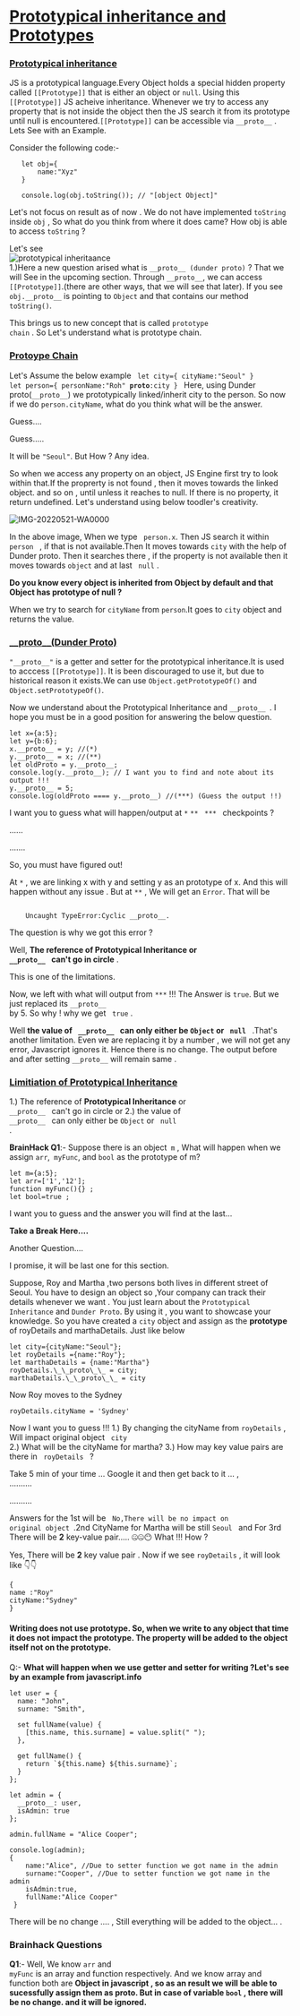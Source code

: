 # <ins>Prototypical inheritance and Prototypes </ins>

### <ins> Prototypical inheritance </ins>
JS is a prototypical language.Every Object holds a special hidden property called <code>[[Prototype]]</code> that is either an object or <code>null</code>. Using this <code>[[Prototype]]</code> JS acheive inheritance. Whenever we try to access any property that is not inside the object then the JS search it from its prototype until null is encountered.<code>[[Prototype]]</code> can be accessible via <code>\_\_proto\_\_</code> .
Lets See with an Example.

Consider the following code:-
    
       let obj={
           name:"Xyz"
       }
       
       console.log(obj.toString()); // "[object Object]"

Let's not focus on result as of now . We do not have implemented <code>toString</code> inside <code>obj</code> , So what do you think from where it does came? How obj is able to access <code>toString</code> ?

Let's see<br/>
![prototypical inheritaance](https://user-images.githubusercontent.com/30550365/162847996-fdb3ac33-40a7-4be5-b2be-b53baa08887a.png)
<br/>
1.)Here a new question arised what is <code>\_\_proto\_\_ (dunder proto)</code> ? That we will See in the upcoming section.
Through <code>\_\_proto\_\_</code>, we can access <code>[[Prototype]]</code>.(there are other ways, that we will see that later).
If you see <code>obj.\_\_proto\_\_</code> is pointing to <code>Object</code> and that contains our method <code>toString()</code>.

This brings us to new concept that is called <code>prototype chain</code> . So Let's understand what is prototype chain.

### <ins>Protoype Chain</ins>
Let's Assume the below example
<code>
        let city={
            cityName:"Seoul"
        }
        let person={
            personName:"Roh"
            __proto__:city
        }
 </code>
Here, using Dunder proto(<code>\_\_proto\_\_</code>) we prototypically linked/inherit city to the person. So now if we do <code>person.cityName</code>, what do you think what will be the answer.

Guess.... 

Guess.....

It will be <code>"Seoul"</code>. But How ? Any idea.

So when we access any property on an object, JS Engine first try to look within that.If the proprerty is not found , then it moves towards the linked object. and so on , until unless it reaches to null. If there is no property, it return undefined.
Let's understand using below toodler's creativity.

![IMG-20220521-WA0000](https://user-images.githubusercontent.com/30550365/169594749-5329d64d-5d78-44d7-a232-84d0505fc8d9.jpg)

In the above image, When we type <code> person.x</code>. Then JS search it within <code> person </code>  , if that  is not available.Then It moves towards <code>city</code> with the help of Dunder proto. Then it searches there , if the property is not available then it moves towards <code>object</code> and at last <code> null</code> .

<b>Do you know every object is inherited from Object by default and that Object has  prototype of null ? </b>

When we try to search for <code>cityName</code> from <code>person</code>.It goes to <code>city</code> object and returns the value.

### <ins>\_\_proto\_\_(Dunder Proto)</ins>
<code>"\_\_proto\_\_"</code> is a getter and setter for the prototypical inheritance.It is used to acccess <code>[[Prototype]]</code>. It is been discouraged to use it, but due to historical reason it exists.We can use <code>Object.getPrototypeOf()</code> and <code>Object.setPrototypeOf()</code>.

Now we understand about the Prototypical Inheritance and <code>\_\_proto\_\_  </code>. I hope you must be in a good position for answering the below question.

    let x={a:5};
    let y={b:6};
    x.__proto__ = y; //(*)
    y.__proto__ = x; //(**) 
    let oldProto = y.__proto__;
    console.log(y.__proto__); // I want you to find and note about its output !!!
    y.__proto__ = 5;
    console.log(oldProto ==== y.__proto__) //(***) (Guess the output !!)


I want you to guess what will happen/output at  <code>*</code>  <code>**</code> <code> *** </code> checkpoints ?

......


.......

So, you must have figured out!

At <code>*</code> , we are linking x with y and setting y as an prototype of x. And this will happen without any issue .
But at <code>**</code> , We will get an <code>Error</code>.
That will be 

<code>
    Uncaught TypeError:Cyclic __proto__.
</code>

The question is why we got this error ? 

Well, <b> The reference of <b>Prototypical Inheritance</b> or <code> \_\_proto\_\_ </code> can't go in circle</b> .

This is one of the limitations.

Now, we left with what will output from <code>***</code> !!!
The Answer is <code>true</code>. But we just replaced its <code>\_\_proto\_\_ </code> by 5. So why ! why we get <code> true</code> .

Well <b>the value of <code> \_\_proto\_\_ </code> can only either be <code>Object</code> or <code> null </code></b> .That's another limitation.
Even we are replacing it by a number , we will not get any error, Javascript ignores it. Hence there is no change. The output before and after setting <code>\_\_proto\_\_</code> will remain same .

### <ins>Limitiation of Prototypical Inheritance </ins>
1.) The reference of <b>Prototypical Inheritance</b> or <code> \_\_proto\_\_ </code> can't go in circle or 
2.) the value of <code> \_\_proto\_\_ </code> can only either be <code>Object</code> or <code> null </code> .

<b>BrainHack Q1</b>:- Suppose there is an object<code> m</code> , What will happen when we assign <code>arr</code>,<code> myFunc</code>, and <code>bool</code> as the prototype of m?


    let m={a:5};
    let arr=['1','12'];
    function myFunc(){} ;
    let bool=true ;


I want you to guess and the answer you will find at the last...

<b> Take a Break Here.... </b> 

Another Question....

I promise, it will be last one for this section.

Suppose, Roy and Martha ,two persons both lives in different street of Seoul. You have to design an object so ,Your company can track their details whenever we want . You just learn about the <code>Prototypical Inheritance</code> and <code>Dunder Proto</code>. By using it , you want to showcase your knowledge. So you have created a <code>city</code> object and assign as the <b>prototype</b> of royDetails and marthaDetails. Just like below

    let city={cityName:"Seoul"};
    let royDetails ={name:"Roy"};
    let marthaDetails = {name:"Martha"}
    royDetails.\_\_proto\_\_ = city;
    marthaDetails.\_\_proto\_\_ = city

Now Roy moves to the Sydney 

    royDetails.cityName = 'Sydney'

Now I want you to guess !!!
1.) By changing the cityName from <code>royDetails</code> , Will impact original object <code> city </code>
2.) What will be the cityName for martha?
3.) How may key value pairs are there in <code> royDetails </code> ?

Take 5 min of your time ... Google it and then get back to it ... , <br/>
..........

..........

Answers for the 1st will be <code> No,There will be no impact on original object </code>.2nd CityName for Martha will be still <code>Seoul </code> and For 3rd There will be <b>2</b> key-value pair..... 🤐🤐😶  What !!! How ?

Yes, There will be <b>2</b> key value pair .
Now if we see <code>royDetails</code> , it will look like 👇👇

    { 
    name :"Roy"
    cityName:"Sydney"
    }


#### <b> Writing does not use prototype. So, when we write to any object that time it does not impact the prototype. The property will be added to the object itself not on the prototype.</b>

Q:- <b>What will happen when we use getter and setter for writing ?Let's see by an example from javascript.info</b>
    
    let user = {
      name: "John",
      surname: "Smith",

      set fullName(value) {
        [this.name, this.surname] = value.split(" "); 
      },

      get fullName() {
        return `${this.name} ${this.surname}`;
      }
    };
    
    let admin = {
      __proto__: user,
      isAdmin: true
    };
    
    admin.fullName = "Alice Cooper";
    
    console.log(admin);
    { 
        name:"Alice", //Due to setter function we got name in the admin
        surname:"Cooper", //Due to setter function we got name in the admin
        isAdmin:true,
        fullName:"Alice Cooper" 
     }

There will be no change .... , Still everything will be added to the object... .

### Brainhack Questions

**Q1**:- Well, We know <code>arr</code> and <code> myFunc</code> is an array and function respectively. And we know array and function both are <b>Object</code> in javascript , so as an result we will be able to sucessfully assign them as proto. But in case of variable <code>bool</code> , there will be no change. and it will be ignored. 
